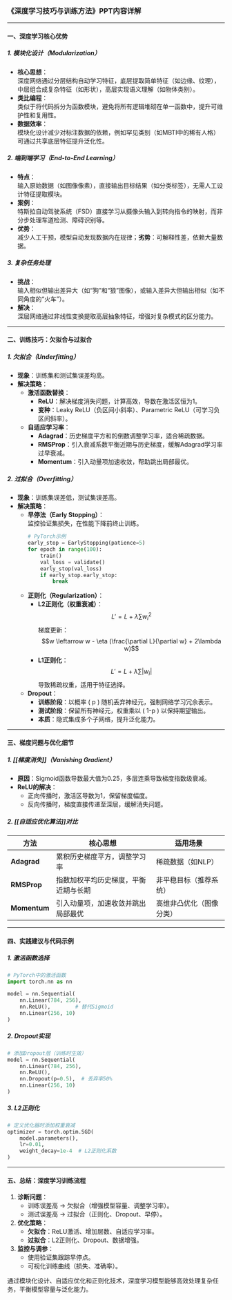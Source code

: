 ### **《深度学习技巧与训练方法》PPT内容详解**

---

#### **一、深度学习核心优势**
##### **1. 模块化设计（Modularization）**
- **核心思想**：  
  深度网络通过分层结构自动学习特征，底层提取简单特征（如边缘、纹理），中层组合成复杂特征（如形状），高层实现语义理解（如物体类别）。  
- **类比编程**：  
  类似于将代码拆分为函数模块，避免将所有逻辑堆砌在单一函数中，提升可维护性和复用性。  
- **数据效率**：  
  模块化设计减少对标注数据的依赖，例如罕见类别（如MBTI中的稀有人格）可通过共享底层特征提升泛化性。

##### **2. 端到端学习（End-to-End Learning）**
- **特点**：  
  输入原始数据（如图像像素），直接输出目标结果（如分类标签），无需人工设计特征提取模块。  
- **案例**：  
  特斯拉自动驾驶系统（FSD）直接学习从摄像头输入到转向指令的映射，而非分步处理车道检测、障碍识别等。  
- **优势**：  
  减少人工干预，模型自动发现数据内在规律；**劣势**：可解释性差，依赖大量数据。

##### **3. 复杂任务处理**
- **挑战**：  
  输入相似但输出差异大（如“狗”和“狼”图像），或输入差异大但输出相似（如不同角度的“火车”）。  
- **解决**：  
  深层网络通过非线性变换提取高层抽象特征，增强对复杂模式的区分能力。

---

#### **二、训练技巧：欠拟合与过拟合**
##### **1. 欠拟合（Underfitting）**
- **现象**：训练集和测试集误差均高。  
- **解决策略**：  
  - **激活函数替换**：  
    - **ReLU**：解决梯度消失问题，计算高效，导数在激活区恒为1。  
    - **变种**：Leaky ReLU（负区间小斜率）、Parametric ReLU（可学习负区间斜率）。  
  - **自适应学习率**：  
    - **Adagrad**：历史梯度平方和的倒数调整学习率，适合稀疏数据。  
    - **RMSProp**：引入衰减系数平衡近期与历史梯度，缓解Adagrad学习率过早衰减。  
    - **Momentum**：引入动量项加速收敛，帮助跳出局部最优。  

##### **2. 过拟合（Overfitting）**
- **现象**：训练集误差低，测试集误差高。  
- **解决策略**：  
  - **早停法（Early Stopping）**：  
    监控验证集损失，在性能下降前终止训练。  
    ```python
    # PyTorch示例
    early_stop = EarlyStopping(patience=5)
    for epoch in range(100):
        train()
        val_loss = validate()
        early_stop(val_loss)
        if early_stop.early_stop:
            break
    ```
  - **正则化（Regularization）**：  
    - **L2正则化（权重衰减）**：  
      $$L' = L + \lambda \sum w_i^2$$
      梯度更新：$$w \leftarrow w - \eta (\frac{\partial L}{\partial w} + 2\lambda w)$$
    - **L1正则化**：  
      $$L' = L + \lambda \sum |w_i|$$
      导致稀疏权重，适用于特征选择。  
  - **Dropout**：  
    - **训练阶段**：以概率 \( p \) 随机丢弃神经元，强制网络学习冗余表示。  
    - **测试阶段**：保留所有神经元，权重乘以 \( 1-p \) 以保持期望输出。  
    - **本质**：隐式集成多个子网络，提升泛化能力。

---

#### **三、梯度问题与优化细节**
##### **1. [[梯度消失]]（Vanishing Gradient）**
- **原因**：Sigmoid函数导数最大值为0.25，多层连乘导致梯度指数级衰减。  
- **ReLU的解决**：  
  - 正向传播时，激活区导数为1，保留梯度幅度。  
  - 反向传播时，梯度直接传递至深层，缓解消失问题。

##### **2. [[自适应优化算法]]对比**
| 方法          | 核心思想                           | 适用场景               |
|---------------|----------------------------------|------------------------|
| **Adagrad**   | 累积历史梯度平方，调整学习率          | 稀疏数据（如NLP）        |
| **RMSProp**   | 指数加权平均历史梯度，平衡近期与长期   | 非平稳目标（推荐系统）    |
| **Momentum**  | 引入动量项，加速收敛并跳出局部最优     | 高维非凸优化（图像分类）  |

---

#### **四、实践建议与代码示例**
##### **1. 激活函数选择**
```python
# PyTorch中的激活函数
import torch.nn as nn

model = nn.Sequential(
    nn.Linear(784, 256),
    nn.ReLU(),        # 替代Sigmoid
    nn.Linear(256, 10)
)
```

##### **2. Dropout实现**
```python
# 添加Dropout层（训练时生效）
model = nn.Sequential(
    nn.Linear(784, 256),
    nn.ReLU(),
    nn.Dropout(p=0.5),  # 丢弃率50%
    nn.Linear(256, 10)
)
```

##### **3. L2正则化**
```python
# 定义优化器时添加权重衰减
optimizer = torch.optim.SGD(
    model.parameters(), 
    lr=0.01, 
    weight_decay=1e-4  # L2正则化系数
)
```

---

#### **五、总结：深度学习训练流程**
1. **诊断问题**：  
   - 训练误差高 → 欠拟合（增强模型容量、调整学习率）。  
   - 测试误差高 → 过拟合（正则化、Dropout、早停）。  
2. **优化策略**：  
   - **欠拟合**：ReLU激活、增加层数、自适应学习率。  
   - **过拟合**：L2正则化、Dropout、数据增强。  
3. **监控与调参**：  
   - 使用验证集跟踪早停点。  
   - 可视化训练曲线（损失、准确率）。  

通过模块化设计、自适应优化和正则化技术，深度学习模型能够高效处理复杂任务，平衡模型容量与泛化能力。